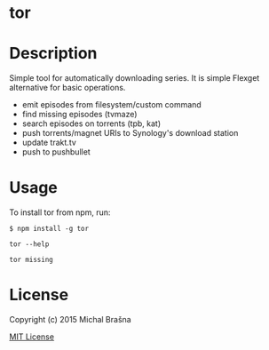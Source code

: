 tor
=============

# Description

Simple tool for automatically downloading series. It is simple Flexget alternative for basic operations.

- emit episodes from filesystem/custom command
- find missing episodes (tvmaze)
- search episodes on torrents (tpb, kat)
- push torrents/magnet URIs to Synology's download station
- update trakt.tv
- push to pushbullet

# Usage

To install tor from npm, run:

```
$ npm install -g tor
```

```tor --help```

```tor missing```

# License

Copyright (c) 2015 Michal Brašna

[MIT License](http://en.wikipedia.org/wiki/MIT_License)
